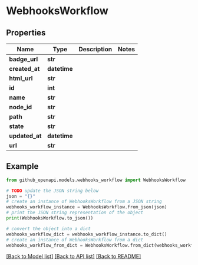 # WebhooksWorkflow


## Properties

Name | Type | Description | Notes
------------ | ------------- | ------------- | -------------
**badge_url** | **str** |  | 
**created_at** | **datetime** |  | 
**html_url** | **str** |  | 
**id** | **int** |  | 
**name** | **str** |  | 
**node_id** | **str** |  | 
**path** | **str** |  | 
**state** | **str** |  | 
**updated_at** | **datetime** |  | 
**url** | **str** |  | 

## Example

```python
from github_openapi.models.webhooks_workflow import WebhooksWorkflow

# TODO update the JSON string below
json = "{}"
# create an instance of WebhooksWorkflow from a JSON string
webhooks_workflow_instance = WebhooksWorkflow.from_json(json)
# print the JSON string representation of the object
print(WebhooksWorkflow.to_json())

# convert the object into a dict
webhooks_workflow_dict = webhooks_workflow_instance.to_dict()
# create an instance of WebhooksWorkflow from a dict
webhooks_workflow_from_dict = WebhooksWorkflow.from_dict(webhooks_workflow_dict)
```
[[Back to Model list]](../README.md#documentation-for-models) [[Back to API list]](../README.md#documentation-for-api-endpoints) [[Back to README]](../README.md)


